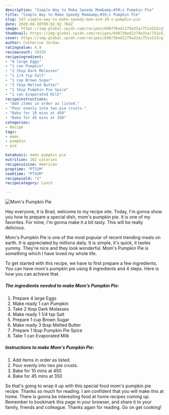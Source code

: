 ```yaml
---
description: "Simple Way to Make Speedy Mom&amp;#39;s Pumpkin Pie"
title: "Simple Way to Make Speedy Mom&amp;#39;s Pumpkin Pie"
slug: 547-simple-way-to-make-speedy-mom-and-39-s-pumpkin-pie
date: 2020-08-30T09:02:02.766Z
image: https://img-global.cpcdn.com/recipes/698736ed1279a33a/751x532cq70/moms-pumpkin-pie-recipe-main-photo.jpg
thumbnail: https://img-global.cpcdn.com/recipes/698736ed1279a33a/751x532cq70/moms-pumpkin-pie-recipe-main-photo.jpg
cover: https://img-global.cpcdn.com/recipes/698736ed1279a33a/751x532cq70/moms-pumpkin-pie-recipe-main-photo.jpg
author: Catherine Jordan
ratingvalue: 4.9
reviewcount: 39159
recipeingredient:
- "4 large Eggs"
- "1 can Pumpkin"
- "2 tbsp Dark Molasses"
- "1 1/4 tsp Salt"
- "1 cup Brown Sugar"
- "3 tbsp Melted Butter"
- "1 tbsp Pumpkin Pie Spice"
- "1 can Evaporated Milk"
recipeinstructions:
- "Add items in order as listed."
- "Pour evenly into two pie crusts."
- "Bake for 10 mins at 450"
- "Bake for 45 mins at 350"
categories:
- Recipe
tags:
- moms
- pumpkin
- pie

katakunci: moms pumpkin pie 
nutrition: 262 calories
recipecuisine: American
preptime: "PT31M"
cooktime: "PT43M"
recipeyield: "2"
recipecategory: Lunch

---
```



![Mom&#39;s Pumpkin Pie](https://img-global.cpcdn.com/recipes/698736ed1279a33a/751x532cq70/moms-pumpkin-pie-recipe-main-photo.jpg)

Hey everyone, it is Brad, welcome to my recipe site. Today, I'm gonna show you how to prepare a special dish, mom&#39;s pumpkin pie. It is one of my favorites. For mine, I'm gonna make it a bit tasty. This will be really delicious.

Mom&#39;s Pumpkin Pie is one of the most popular of recent trending meals on earth. It is appreciated by millions daily. It is simple, it's quick, it tastes yummy. They're nice and they look wonderful. Mom&#39;s Pumpkin Pie is something which I have loved my whole life.




To get started with this recipe, we have to first prepare a few ingredients. You can have mom&#39;s pumpkin pie using 8 ingredients and 4 steps. Here is how you can achieve that.

<!--inarticleads1-->

##### The ingredients needed to make Mom&#39;s Pumpkin Pie:

1. Prepare 4 large Eggs
1. Make ready 1 can Pumpkin
1. Take 2 tbsp Dark Molasses
1. Make ready 1 1/4 tsp Salt
1. Prepare 1 cup Brown Sugar
1. Make ready 3 tbsp Melted Butter
1. Prepare 1 tbsp Pumpkin Pie Spice
1. Take 1 can Evaporated Milk




<!--inarticleads2-->

##### Instructions to make Mom&#39;s Pumpkin Pie:

1. Add items in order as listed.
1. Pour evenly into two pie crusts.
1. Bake for 10 mins at 450
1. Bake for 45 mins at 350




So that's going to wrap it up with this special food mom&#39;s pumpkin pie recipe. Thanks so much for reading. I am confident that you will make this at home. There is gonna be interesting food at home recipes coming up. Remember to bookmark this page in your browser, and share it to your family, friends and colleague. Thanks again for reading. Go on get cooking!
